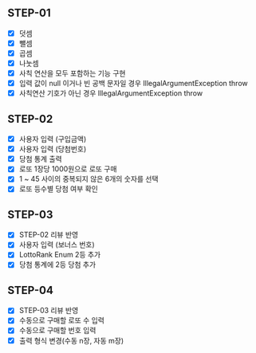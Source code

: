 ## STEP-01

* [X] 덧셈
* [X] 뺄셈
* [X] 곱셈
* [X] 나눗셈
* [X] 사칙 연산을 모두 포함하는 기능 구현
* [X] 입력 값이 null 이거나 빈 공백 문자일 경우 IllegalArgumentException throw
* [X] 사칙연산 기호가 아닌 경우 IllegalArgumentException throw

## STEP-02

* [X] 사용자 입력 (구입금액)
* [X] 사용자 입력 (당첨번호)
* [X] 당첨 통계 출력
* [X] 로또 1장당 1000원으로 로또 구매
* [X] 1 ~ 45 사이의 중복되지 않은 6개의 숫자를 선택
* [X] 로또 등수별 당첨 여부 확인

## STEP-03

* [X] STEP-02 리뷰 반영
* [X] 사용자 입력 (보너스 번호)
* [X] LottoRank Enum 2등 추가
* [X] 당첨 통계에 2등 당첨 추가

## STEP-04
* [X] STEP-03 리뷰 반영
* [X] 수동으로 구매할 로또 수 입력
* [X] 수동으로 구매할 번호 입력
* [X] 출력 형식 변경(수동 n장, 자동 m장)